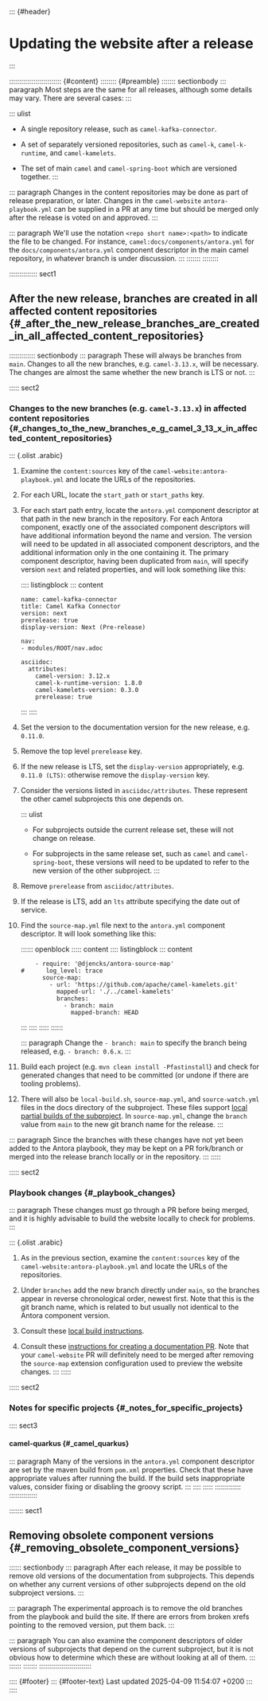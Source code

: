 ::: {#header}
# Updating the website after a release
:::

:::::::::::::::::::::::::: {#content}
:::::::: {#preamble}
::::::: sectionbody
::: paragraph
Most steps are the same for all releases, although some details may
vary. There are several cases:
:::

::: ulist
- A single repository release, such as `camel-kafka-connector`.

- A set of separately versioned repositories, such as `camel-k`,
  `camel-k-runtime`, and `camel-kamelets`.

- The set of main `camel` and `camel-spring-boot` which are versioned
  together.
:::

::: paragraph
Changes in the content repositories may be done as part of release
preparation, or later. Changes in the `camel-website`
`antora-playbook.yml` can be supplied in a PR at any time but should be
merged only after the release is voted on and approved.
:::

::: paragraph
We'll use the notation `<repo short name>:<path>` to indicate the file
to be changed. For instance, `camel:docs/components/antora.yml` for the
`docs/components/antora.yml` component descriptor in the main camel
repository, in whatever branch is under discussion.
:::
:::::::
::::::::

:::::::::::::: sect1
## After the new release, branches are created in all affected content repositories {#_after_the_new_release_branches_are_created_in_all_affected_content_repositories}

::::::::::::: sectionbody
::: paragraph
These will always be branches from `main`. Changes to all the new
branches, e.g. `camel-3.13.x`, will be necessary. The changes are almost
the same whether the new branch is LTS or not.
:::

::::: sect2
### Changes to the new branches (e.g. `camel-3.13.x`) in affected content repositories {#_changes_to_the_new_branches_e_g_camel_3_13_x_in_affected_content_repositories}

::: {.olist .arabic}
1.  Examine the `content:sources` key of the
    `camel-website:antora-playbook.yml` and locate the URLs of the
    repositories.

2.  For each URL, locate the `start_path` or `start_paths` key.

3.  For each start path entry, locate the `antora.yml` component
    descriptor at that path in the new branch in the repository. For
    each Antora component, exactly one of the associated component
    descriptors will have additional information beyond the name and
    version. The version will need to be updated in all associated
    component descriptors, and the additional information only in the
    one containing it. The primary component descriptor, having been
    duplicated from `main`, will specify version `next` and related
    properties, and will look something like this:

    :::: listingblock
    ::: content
    ``` highlight
    name: camel-kafka-connector
    title: Camel Kafka Connector
    version: next
    prerelease: true
    display-version: Next (Pre-release)

    nav:
    - modules/ROOT/nav.adoc

    asciidoc:
      attributes:
        camel-version: 3.12.x
        camel-k-runtime-version: 1.8.0
        camel-kamelets-version: 0.3.0
        prerelease: true
    ```
    :::
    ::::

4.  Set the version to the documentation version for the new release,
    e.g. `0.11.0`.

5.  Remove the top level `prerelease` key.

6.  If the new release is LTS, set the `display-version` appropriately,
    e.g. `0.11.0 (LTS)`: otherwise remove the `display-version` key.

7.  Consider the versions listed in `asciidoc/attributes`. These
    represent the other camel subprojects this one depends on.

    ::: ulist
    - For subprojects outside the current release set, these will not
      change on release.

    - For subprojects in the same release set, such as `camel` and
      `camel-spring-boot`, these versions will need to be updated to
      refer to the new version of the other subproject.
    :::

8.  Remove `prerelease` from `asciidoc/attributes`.

9.  If the release is LTS, add an `lts` attribute specifying the date
    out of service.

10. Find the `source-map.yml` file next to the `antora.yml` component
    descriptor. It will look something like this:

    :::::: openblock
    ::::: content
    :::: listingblock
    ::: content
    ``` highlight
        - require: '@djencks/antora-source-map'
    #      log_level: trace
          source-map:
            - url: 'https://github.com/apache/camel-kamelets.git'
              mapped-url: './../camel-kamelets'
              branches:
                - branch: main
                  mapped-branch: HEAD
    ```
    :::
    ::::
    :::::
    ::::::

    ::: paragraph
    Change the `- branch: main` to specify the branch being released,
    e.g. `- branch: 0.6.x`.
    :::

11. Build each project (e.g. `mvn clean install -Pfastinstall`) and
    check for generated changes that need to be committed (or undone if
    there are tooling problems).

12. There will also be `local-build.sh`, `source-map.yml`, and
    `source-watch.yml` files in the docs directory of the subproject.
    These files support [local partial builds of the
    subproject](improving-the-documentation.html#_local_build_instructions).
    In `source-map.yml`, change the `branch` value from `main` to the
    new git branch name for the release.
:::

::: paragraph
Since the branches with these changes have not yet been added to the
Antora playbook, they may be kept on a PR fork/branch or merged into the
release branch locally or in the repository.
:::
:::::

::::: sect2
### Playbook changes {#_playbook_changes}

::: paragraph
These changes must go through a PR before being merged, and it is highly
advisable to build the website locally to check for problems.
:::

::: {.olist .arabic}
1.  As in the previous section, examine the `content:sources` key of the
    `camel-website:antora-playbook.yml` and locate the URLs of the
    repositories.

2.  Under `branches` add the new branch directly under `main`, so the
    branches appear in reverse chronological order, newest first. Note
    that this is the git branch name, which is related to but usually
    not identical to the Antora component version.

3.  Consult these [local build
    instructions](improving-the-documentation.html#_local_build_instructions).

4.  Consult these [instructions for creating a documentation
    PR](improving-the-documentation.html#_creating_a_documentation_pull_request).
    Note that your `camel-website` PR will definitely need to be merged
    after removing the `source-map` extension configuration used to
    preview the website changes.
:::
:::::

::::: sect2
### Notes for specific projects {#_notes_for_specific_projects}

:::: sect3
#### camel-quarkus {#_camel_quarkus}

::: paragraph
Many of the versions in the `antora.yml` component descriptor are set by
the maven build from `pom.xml` properties. Check that these have
appropriate values after running the build. If the build sets
inappropriate values, consider fixing or disabling the groovy script.
:::
::::
:::::
:::::::::::::
::::::::::::::

::::::: sect1
## Removing obsolete component versions {#_removing_obsolete_component_versions}

:::::: sectionbody
::: paragraph
After each release, it may be possible to remove old versions of the
documentation from subprojects. This depends on whether any current
versions of other subprojects depend on the old subproject versions.
:::

::: paragraph
The experimental approach is to remove the old branches from the
playbook and build the site. If there are errors from broken xrefs
pointing to the removed version, put them back.
:::

::: paragraph
You can also examine the component descriptors of older versions of
subprojects that depend on the current subproject, but it is not obvious
how to determine which these are without looking at all of them.
:::
::::::
:::::::
::::::::::::::::::::::::::

:::: {#footer}
::: {#footer-text}
Last updated 2025-04-09 11:54:07 +0200
:::
::::
